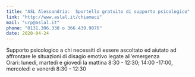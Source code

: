 ```yaml
---
title: "ASL Alessandria:  Sportello gratuito di supporto psicologico"
link: "http://www.aslal.it/chiamaci"
mail: "urp@aslal.it"
phone: "0131.306.338 o 366.430.9876"
date: 2020-04-24
---
```


Supporto psicologico a chi necessiti di essere ascoltato ed aiutato ad affrontare le situazioni di disagio emotivo legate all'emergenza		
Orari: lunedì, martedì e giovedì la mattina 8:30 - 12:30; 14:00 -17:00, mercoledì e venerdì 8:30 - 12:30
